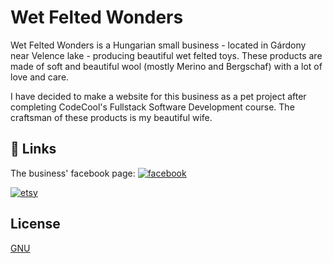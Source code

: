 
# Wet Felted Wonders

Wet Felted Wonders is a Hungarian small business - located in Gárdony near Velence lake - producing beautiful wet felted toys. These products are made of soft and beautiful wool (mostly Merino and Bergschaf) with a lot of love and care.

I have decided to make a website for this business as a pet project after completing CodeCool's Fullstack Software Development course. The craftsman of these products is my beautiful wife.


## 🔗 Links
The business' facebook page:
[![facebook](https://img.shields.io/badge/Facebook-1877F2?style=for-the-badge&logo=facebook&logoColor=white)](https://www.facebook.com/manomanufaktura/)

[![etsy](https://camo.githubusercontent.com/b4f0fcc065eda45ea616ee53bca2947cc58eb27cd51bdd2b12e0d62cf5bc1242/68747470733a2f2f696d672e736869656c64732e696f2f7374617469632f76313f7374796c653d666f722d7468652d6261646765266d6573736167653d4574737926636f6c6f723d463136353231266c6f676f3d45747379266c6f676f436f6c6f723d464646464646266c6162656c3d)](https://www.etsy.com/shop/WetfeltedWonders)


## License

[GNU](https://choosealicense.com/licenses/gpl-3.0/)

